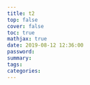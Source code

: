 ```yaml
---
title: t2
top: false
cover: false
toc: true
mathjax: true
date: 2019-08-12 12:36:00
password:
summary:
tags:
categories:
---
```

